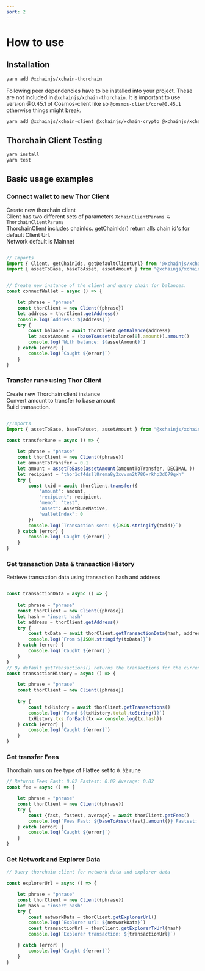 ```yaml
---
sort: 2
---
```


# How to use

## Installation

```bash
yarn add @xchainjs/xchain-thorchain
```

Following peer dependencies have to be installed into your project. These are not included in `@xchainjs/xchain-thorchain`.
It is important to use version @0.45.1 of Cosmos-client like so `@cosmos-client/core@0.45.1` otherwise things might break. 

```bash
yarn add @xchainjs/xchain-client @xchainjs/xchain-crypto @xchainjs/xchain-util @xchainjs/xchain-cosmos axios @cosmos-client/core@0.45.1 bech32-buffer
```

## Thorchain Client Testing

```bash
yarn install
yarn test
```

## Basic usage examples

### Connect wallet to new Thor Client

Create new thorchain client\
Client has two different sets of parameters `XchainClientParams & ThorchainClientParams`\
ThorchainClient includes chainIds. getChainIds() return alls chain id's for default Client Url.\
Network default is Mainnet

```ts

// Imports 
import { Client, getChainIds, getDefaultClientUrl} from '@xchainjs/xchain-thorchain'
import { assetToBase, baseToAsset, assetAmount } from "@xchainjs/xchain-util"


// Create new instance of the client and query chain for balances. 
const connectWallet = async () => {

    let phrase = "phrase"
    const thorClient = new Client({phrase})
    let address = thorClient.getAddress()
    console.log(`Address: ${address}`)
    try {
        const balance = await thorClient.getBalance(address)
        let assetAmount = (baseToAsset(balance[0].amount)).amount()
        console.log(`With balance: ${assetAmount}`)
    } catch (error) {
        console.log(`Caught ${error}`)
    }
}

```

### Transfer rune using Thor Client

Create new Thorchain client instance\
Convert amount to transfer to base amount\
Build transaction. 

```ts

//Imports
import { assetToBase, baseToAsset, assetAmount } from "@xchainjs/xchain-util"
 
const transferRune = async () => {

    let phrase = "phrase"
    const thorClient = new Client({phrase})
    let amountToTransfer = 0.1
    let amount = assetToBase(assetAmount(amountToTransfer, DECIMAL ))
    let recipient = "thor1cf4dsll8rema8y3xvvsn2t786xrkhp3d679qxh" 
    try {
        const txid = await thorClient.transfer({
            "amount": amount,
            "recipient": recipient,
            "memo": "test",
            "asset": AssetRuneNative,
            "walletIndex": 0 
        })
        console.log(`Transaction sent: ${JSON.stringify(txid)}`)
    } catch (error) {
        console.log(`Caught ${error}`)
    }
}


```

### Get transaction Data & transaction History

Retrieve transaction data using transaction hash and address

```ts

const transactionData = async () => {
 
    let phrase = "phrase"
    const thorClient = new Client({phrase})
    let hash = "insert hash"
    let address = thorClient.getAddress()
    try {
        const txData = await thorClient.getTransactionData(hash, address)
        console.log(`From ${JSON.stringify(txData)}`)
    } catch (error) {
        console.log(`Caught ${error}`)
    }
}
// By default getTransactions() returns the transactions for the current address
const transactionHistory = async () => {

    let phrase = "phrase"
    const thorClient = new Client({phrase})
    
    try {
        const txHistory = await thorClient.getTransactions() 
        console.log(`Found ${txHistory.total.toString()}`)
        txHistory.txs.forEach(tx => console.log(tx.hash))
    } catch (error) {
        console.log(`Caught ${error}`)
    }
}
```

### Get transfer Fees

Thorchain runs on fee type of Flatfee set to `0.02` rune

```ts
// Returns Fees Fast: 0.02 Fastest: 0.02 Average: 0.02
const fee = async () => {

    let phrase = "phrase"
    const thorClient = new Client({phrase})
    try {
        const {fast, fastest, average} = await thorClient.getFees()
        console.log(`Fees Fast: ${baseToAsset(fast).amount()} Fastest: ${baseToAsset(fastest).amount()} Average: ${baseToAsset(average).amount()}`)
    } catch (error) {
        console.log(`Caught ${error}`)
    }
}
```

### Get Network and Explorer Data

```ts
// Query thorchain client for network data and explorer data

const explorerUrl = async () => {

    let phrase = "phrase"
    const thorClient = new Client({phrase})
    let hash = "insert hash"
    try {
        const networkData = thorClient.getExplorerUrl()
        console.log(`Explorer url: ${networkData}`)
        const transactionUrl = thorClient.getExplorerTxUrl(hash)
        console.log(`Explorer transaction: ${transactionUrl}`)

    } catch (error) {
        console.log(`Caught ${error}`)
    }
}

```